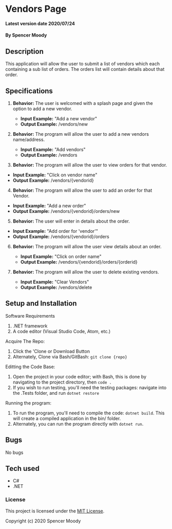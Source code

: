 # Vendors Page

#### Latest version date 2020/07/24

#### By Spencer Moody

## Description
This application will allow the user to submit a list of vendors which each containing a sub list of orders. The orders list will contain details about that order.

## Specifications

1. **Behavior:** The user is welcomed with a splash page and given the option to add a new vendor.
    * **Input Example:** "Add a new vendor"
    * **Output Example:** /vendors/new

2. **Behavior:** The program will allow the user to add a new vendors name/address.
    * **Input Example:** "Add vendors"
    * **Output Example:** /vendors

3. **Behavior:** The program will allow the user to view orders for that vendor.
* **Input Example:** "Click on vendor name"
* **Output Example:** /vendors/{vendorid}

4. **Behavior:** The program will allow the user to add an order for that Vendor.
* **Input Example:** "Add a new order"
* **Output Example:** /vendors/{vendorid}/orders/new

5. **Behavior:** The user will enter in details about the order.
* **Input Example:** "Add order for 'vendor'"
* **Output Example:** /vendors/{vendorid}/orders

6. **Behavior:** The program will allow the user view details about an order.
    * **Input Example:** "Click on order name"
    * **Output Example:** /vendors/{vendorid}/orders/{orderid}

7. **Behavior:** The program will allow the user to delete existing vendors.
    * **Input Example:** "Clear Vendors"
    * **Output Example:** /vendors/delete

## Setup and Installation

Software Requirements
1. .NET framework
2. A code editor (Visual Studio Code, Atom, etc.)

Acquire The Repo:
1. Click the 'Clone or Download Button
2. Alternately, Clone via Bash/GitBash: `git clone {repo}`

Editting the Code Base:
1. Open the project in your code editor; with Bash, this is done by navigating to the project directory, then `code .`
2. If you wish to run testing, you'll need the testing packages: navigate into the .Tests folder, and run `dotnet restore`

Running the program:
1. To run the program, you'll need to compile the code: `dotnet build`. This will create a compiled application in the bin/ folder.
2. Alternately, you can run the program directly with `dotnet run`.

## Bugs

No bugs

## Tech used

* C#
* .NET

### License

This project is licensed under the [MIT License](https://opensource.org/licenses/MIT).

Copyright (c) 2020 Spencer Moody
